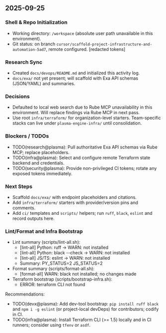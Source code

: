 <!--
Explainer: Centralized daily devops activity log for transparency and handoffs.
Log concrete command outputs (with sensitive data redacted), decisions, blockers, and next steps.
Entries should be append-only, newest first.
-->

## 2025-09-25

### Shell & Repo Initialization
- Working directory: `/workspace` (absolute user path unavailable in this environment).
- Git status: on branch `cursor/scaffold-project-infrastructure-and-automation-5ad7`, remote configured. [redacted tokens]

### Research Sync
- Created `docs/devops/README.md` and initialized this activity log.
- `docs/exa/` not yet present; will scaffold with Exa API schemas (JSON/YAML) and summaries.

### Decisions
- Defaulted to local web search due to Rube MCP unavailability in this environment. Will replace findings via Rube MCP in next pass.
- Use root `infra/terraform/` for organization-level starters. Team-specific stacks can live under `plasma-engine-infra/` until consolidation.

### Blockers / TODOs
- TODO(research@plasma): Pull authoritative Exa API schemas via Rube MCP; replace placeholders.
- TODO(infra@plasma): Select and configure remote Terraform state backend and credentials.
- TODO(security@plasma): Provide non-privileged CI tokens; rotate any exposed tokens immediately.

### Next Steps
- Scaffold `docs/exa/` with endpoint placeholders and citations.
- Add `infra/terraform/` starters with provider/version pins and comments.
- Add `ci/` templates and `scripts/` helpers; run `ruff`, `black`, `eslint` and record outputs here.

### Lint/Format and Infra Bootstrap
- Lint summary (scripts/lint-all.sh):
  - [lint-all] Python: ruff -> WARN: not installed
  - [lint-all] Python: black --check -> WARN: not installed
  - [lint-all] JS/TS: eslint -> WARN: not installed
  - Summary: PY_STATUS=2 JS_STATUS=2
- Format summary (scripts/format-all.sh):
  - [format-all] WARN: black not installed; no changes made
- Terraform bootstrap (scripts/bootstrap-infra.sh):
  - ERROR: terraform CLI not found

Recommendations:
- TODO(devx@plasma): Add dev-tool bootstrap: `pip install ruff black` and `npm i -g eslint` (or project-local devDeps) for contributors; codify in CI.
- TODO(infra@plasma): Install Terraform CLI (>= 1.5) locally and in CI runners; consider using `tfenv` or `asdf`.

